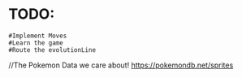 # TODO:
    #Implement Moves
    #Learn the game
    #Route the evolutionLine
//The Pokemon Data we care about! https://pokemondb.net/sprites
